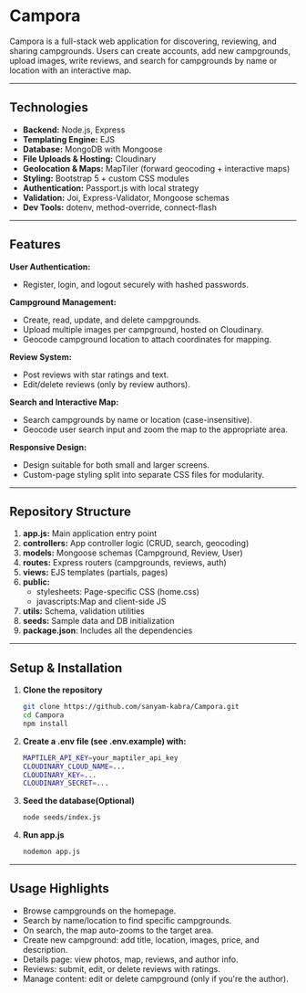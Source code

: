 # Campora

Campora is a full-stack web application for discovering, reviewing, and sharing campgrounds. Users can create accounts, add new campgrounds, upload images, write reviews, and search for campgrounds by name or location with an interactive map.

--- 

## Technologies

- **Backend:** Node.js, Express
- **Templating Engine:** EJS
- **Database:** MongoDB with Mongoose
- **File Uploads & Hosting:** Cloudinary
- **Geolocation & Maps:** MapTiler (forward geocoding + interactive maps)
- **Styling:** Bootstrap 5 + custom CSS modules
- **Authentication:** Passport.js with local strategy
- **Validation:** Joi, Express-Validator, Mongoose schemas
- **Dev Tools:** dotenv, method-override, connect-flash

--- 

## Features

**User Authentication:**
- Register, login, and logout securely with hashed passwords.

**Campground Management:**
- Create, read, update, and delete campgrounds.
- Upload multiple images per campground, hosted on Cloudinary.
- Geocode campground location to attach coordinates for mapping.

**Review System:**
- Post reviews with star ratings and text.
- Edit/delete reviews (only by review authors).

**Search and Interactive Map:**
- Search campgrounds by name or location (case-insensitive).
- Geocode user search input and zoom the map to the appropriate area.

**Responsive Design:**
- Design suitable for both small and larger screens.
- Custom-page styling split into separate CSS files for modularity.

---

## Repository Structure

1. **app.js:** Main application entry point
2. **controllers:** App controller logic (CRUD, search, geocoding)
3. **models:** Mongoose schemas (Campground, Review, User)
4. **routes:** Express routers (campgrounds, reviews, auth)
5. **views:** EJS templates (partials, pages)
6. **public:**
    - stylesheets: Page-specific CSS (home.css) 
    - javascripts:Map and client-side JS
7. **utils:** Schema, validation utilities
8. **seeds:** Sample data and DB initialization
9. **package.json**: Includes all the dependencies

---

## Setup & Installation

1. **Clone the repository**
   ```bash
   git clone https://github.com/sanyam-kabra/Campora.git
   cd Campora
   npm install

2. **Create a .env file (see .env.example) with:**
    ```bash
    MAPTILER_API_KEY=your_maptiler_api_key
    CLOUDINARY_CLOUD_NAME=...
    CLOUDINARY_KEY=...
    CLOUDINARY_SECRET=...

3. **Seed the database(Optional)**
    ```bash
    node seeds/index.js

4. **Run app.js**
    ```bash
    nodemon app.js

---

## Usage Highlights

- Browse campgrounds on the homepage.
- Search by name/location to find specific campgrounds.
- On search, the map auto-zooms to the target area.
- Create new campground: add title, location, images, price, and description.
- Details page: view photos, map, reviews, and author info.
- Reviews: submit, edit, or delete reviews with ratings.
- Manage content: edit or delete campground (only if you're the author).
